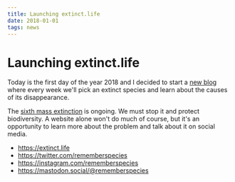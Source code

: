 ```yaml
---
title: Launching extinct.life
date: 2018-01-01
tags: news
---
```


# Launching extinct.life

Today is the first day of the year 2018 and I decided to start a [new blog][1]
where every week we'll pick an extinct species and learn about the causes of
its disappearance.

The [sixth mass extinction][2] is ongoing. We must stop it and protect
biodiversity. A website alone won't do much of course, but it's an opportunity
to learn more about the problem and talk about it on social media.

- https://extinct.life
- https://twitter.com/rememberspecies
- https://instagram.com/rememberspecies
- https://mastodon.social/@rememberspecies

[1]: https://extinct.life
[2]: https://en.wikipedia.org/wiki/Holocene_extinction
